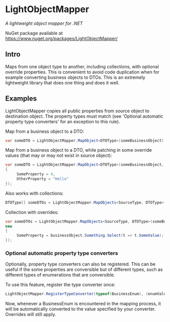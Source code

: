 # LightObjectMapper
*A lightweight object mapper for .NET*

NuGet package available at https://www.nuget.org/packages/LightObjectMapper/

## Intro

Maps from one object type to another, including collections, with optional override properties. This is convenient to avoid code duplication when for example converting business objects to DTOs. This is an extremely lightweight library that does one thing and does it well.

## Examples

LightObjectMapper copies all public properties from source object to destination object. The property types must match (see 'Optional automatic property type converters' for an exception to this rule).

Map from a business object to a DTO:

```c#
var someDTO = LightObjectMapper.MapObject<DTOType>(someBusinessObject);
```

Map from a business object to a DTO, while patching in some override values (that may or may not exist in source object):

```c#
var someDTO = LightObjectMapper.MapObject<DTOType>(someBusinessObject, new
{
     SomeProperty = 4,
     OtherProperty = "Hello"
});
```

Also works with collections:

```c#
DTOType[] someDTOs = LightObjectMapper.MapObjects<SourceType, DTOType>(someBusinessObjectEnumerable);
```

Collection with overrides:

```c#
var someDTOs = LightObjectMapper.MapObjects<SourceType, DTOType>(someBusinessObjectEnumerable, (businessObject) =>
new
{
     SomeProperty = businessObject.Something.Select(t => t.SomeValue);
});
```

### Optional automatic property type converters

Optionally, property type converters can also be registered. This can be useful if the some properties are conversible but of different types, such as different types of enumerations that are conversible.

To use this feature, register the type converter once:

```c#
LightObjectMapper.RegisterTypeConverter(typeof(BusinessEnum), (enumValue) => mapToOtherEnum);
```

Now, whenever a BusinessEnum is encountered in the mapping process, it will be automatically converted to the value specified by your converter. Overrides will still apply.
